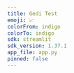 ```yaml
---
title: Gedi Test
emoji: 📈
colorFrom: indigo
colorTo: indigo
sdk: streamlit
sdk_version: 1.37.1
app_file: app.py
pinned: false
---
```

